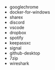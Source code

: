 * googlechrome
* docker-for-windows
* sharex
* discord
* vscode
* dropbox
* spotify
* keepassxc
* signal
* github-desktop
* 7zip
* wireshark
